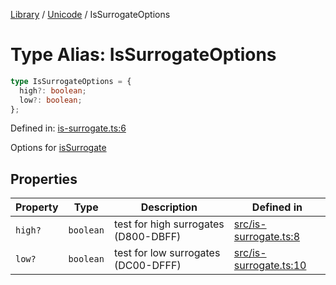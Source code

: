 <!-- markdownlint-disable -->
<!-- cspell: disable -->
[Library](../index.md) / [Unicode](./index.md) / IsSurrogateOptions

# Type Alias: IsSurrogateOptions

```ts
type IsSurrogateOptions = {
  high?: boolean;
  low?: boolean;
};
```

Defined in: [is-surrogate.ts:6](https://github.com/technobuddha/library/blob/main/src/is-surrogate.ts#L6)

Options for [isSurrogate](isSurrogate.md)

## Properties

| Property | Type | Description | Defined in |
| ------ | ------ | ------ | ------ |
| <a id="high"></a> `high?` | `boolean` | test for high surrogates (D800-DBFF) | [src/is-surrogate.ts:8](https://github.com/technobuddha/library/blob/main/src/is-surrogate.ts#L8) |
| <a id="low"></a> `low?` | `boolean` | test for low surrogates (DC00-DFFF) | [src/is-surrogate.ts:10](https://github.com/technobuddha/library/blob/main/src/is-surrogate.ts#L10) |

